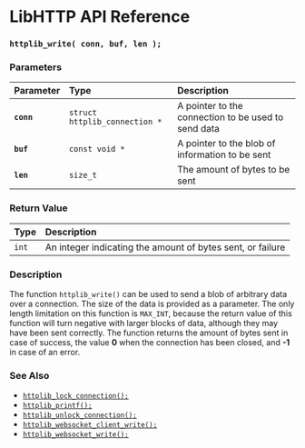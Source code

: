 # LibHTTP API Reference

### `httplib_write( conn, buf, len );`

### Parameters

| Parameter | Type | Description |
| :--- | :--- | :--- |
|**`conn`**|`struct httplib_connection *`| A pointer to the connection to be used to send data |
|**`buf`**|`const void *`| A pointer to the blob of information to be sent |
|**`len`**|`size_t`| The amount of bytes to be sent |

### Return Value

| Type | Description |
| :--- | :--- |
|`int`| An integer indicating the amount of bytes sent, or failure |

### Description

The function `httplib_write()` can be used to send a blob of arbitrary data over a connection. The size of the data is provided as a parameter. The only length limitation on this function is `MAX_INT`, because the return value of this function will turn negative with larger blocks of data, although they may have been sent correctly. The function returns the amount of bytes sent in case of success, the value **0** when the connection has been closed, and **-1** in case of an error.

### See Also

* [`httplib_lock_connection();`](httplib_lock_connection.md)
* [`httplib_printf();`](httplib_print.md)
* [`httplib_unlock_connection();`](httplib_unlock_connection.md)
* [`httplib_websocket_client_write();`](httplib_websocket_client_write.md)
* [`httplib_websocket_write();`](httplib_websocket_write.md)
